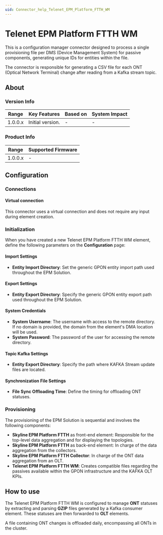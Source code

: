 ```yaml
---
uid: Connector_help_Telenet_EPM_Platform_FTTH_WM
---
```


# Telenet EPM Platform FTTH WM

This is a configuration manager connector designed to process a single provisioning file per DMS (Device Management System) for passive components, generating unique IDs for entities within the file.

The connector is responsible for generating a CSV file for each ONT (Optical Network Terminal) change after reading from a Kafka stream topic.

## About

### Version Info

| Range     | Key Features     | Based on     | System Impact     |
|-----------|------------------|--------------|-------------------|
| 1.0.0.x   | Initial version. | -            | -                 |

### Product Info

| Range     | Supported Firmware     |
|-----------|------------------------|
| 1.0.0.x   | -                      |

## Configuration

### Connections

#### Virtual connection

This connector uses a virtual connection and does not require any input during element creation.

### Initialization

When you have created a new Telenet EPM Platform FTTH WM element, define the following parameters on the **Configuration** page:

#### Import Settings

- **Entity Import Directory**: Set the generic GPON entity import path used throughout the EPM Solution.

#### Export Settings

- **Entity Export Directory**: Specify the generic GPON entity export path used throughout the EPM Solution.

#### System Credentials

- **System Username**: The username with access to the remote directory. If no domain is provided, the domain from the element's DMA location will be used.
- **System Password**: The password of the user for accessing the remote directory.

#### Topic Kafka Settings

- **Entity Export Directory**: Specify the path where KAFKA Stream update files are located.

#### Synchronization File Settings

- **File Sync Offloading Time**: Define the timing for offloading ONT statuses.

### Provisioning

The provisioning of the EPM Solution is sequential and involves the following components:

- **Skyline EPM Platform FTTH** as front-end element: Responsible for the top-level data aggregation and for displaying the topologies.
- **Skyline EPM Platform FTTH** as back-end element: In charge of the data aggregation from the collectors.
- **Skyline EPM Platform FTTH Collector**: In charge of the ONT data aggregation from an OLT.
- **Telenet EPM Platform FTTH WM**: Creates compatible files regarding the passives available within the GPON infrastructure and the KAFKA OLT KPIs.

## How to use

The Telenet EPM Platform FTTH WM is configured to manage **ONT** statuses by extracting and parsing **GZIP** files generated by a Kafka consumer element. These statuses are then forwarded to **OLT** elements.

A file containing ONT changes is offloaded daily, encompassing all ONTs in the cluster.
